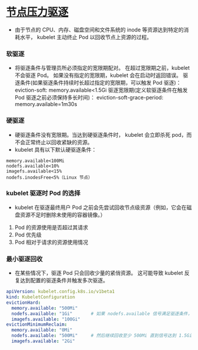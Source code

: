 # [节点压力驱逐](https://kubernetes.io/zh/docs/concepts/scheduling-eviction/node-pressure-eviction/)
* 由于节点的 CPU、内存、磁盘空间和文件系统的 inode 等资源达到特定的消耗水平， kubelet 主动终止 Pod 以回收节点上资源的过程。

### 软驱逐
* 将驱逐条件与管理员所必须指定的宽限期配对。 在超过宽限期之前，kubelet 不会驱逐 Pod。 如果没有指定的宽限期，kubelet 会在启动时返回错误。
驱逐条件(如果驱逐条件持续时长超过指定的宽限期，可以触发 Pod 驱逐)：
eviction-soft: memory.available<1.5Gi
驱逐宽限期(定义软驱逐条件在触发 Pod 驱逐之前必须保持多长时间)：
eviction-soft-grace-period: memory.available=1m30s

### 硬驱逐
* 硬驱逐条件没有宽限期。当达到硬驱逐条件时， kubelet 会立即杀死 pod，而不会正常终止以回收紧缺的资源。
* kubelet 具有以下默认硬驱逐条件：
```
memory.available<100Mi
nodefs.available<10%
imagefs.available<15%
nodefs.inodesFree<5%（Linux 节点）
```

### kubelet 驱逐时 Pod 的选择 
* kubelet 在驱逐最终用户 Pod 之前会先尝试回收节点级资源（例如，它会在磁盘资源不足时删除未使用的容器镜像。）
1. Pod 的资源使用是否超过其请求
2. Pod 优先级
3. Pod 相对于请求的资源使用情况


### 最小驱逐回收
* 在某些情况下，驱逐 Pod 只会回收少量的紧俏资源。 这可能导致 kubelet 反复达到配置的驱逐条件并触发多次驱逐。
```yml
apiVersion: kubelet.config.k8s.io/v1beta1
kind: KubeletConfiguration
evictionHard:
  memory.available: "500Mi"
  nodefs.available: "1Gi"       # 如果 nodefs.available 信号满足驱逐条件， kubelet 会回收资源，直到信号达到 1Gi 的条件
  imagefs.available: "100Gi"
evictionMinimumReclaim:
  memory.available: "0Mi"
  nodefs.available: "500Mi"     # 然后继续回收至少 500Mi 直到信号达到 1.5Gi
  imagefs.available: "2Gi"
```
